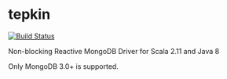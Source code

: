 # tepkin

[![Build Status](https://travis-ci.org/fehmicansaglam/tepkin.svg?branch=master)](https://travis-ci.org/fehmicansaglam/tepkin)

Non-blocking Reactive MongoDB Driver for Scala 2.11 and Java 8

Only MongoDB 3.0+ is supported.

